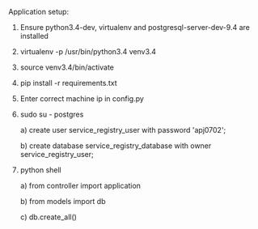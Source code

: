 Application setup:

1) Ensure python3.4-dev, virtualenv and postgresql-server-dev-9.4 are installed

2) virtualenv -p /usr/bin/python3.4 venv3.4

3) source venv3.4/bin/activate

4) pip install -r requirements.txt

5) Enter correct machine ip in config.py

6) sudo su - postgres
    
    a) create user service_registry_user with password 'apj0702';
    
    b) create database service_registry_database with owner service_registry_user;

7) python shell

    a) from controller import application
    
    b) from models import db
    
    c) db.create_all()